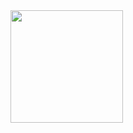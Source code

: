 <img height="180em" src="https://github-readme-stats.vercel.app/api?usernameAnik3tos&show_icons=true&hide_border=true&&count_private=true&include_all_commits=true" />
